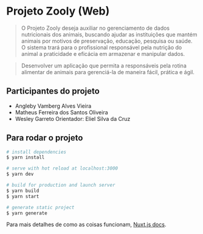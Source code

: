 # Projeto Zooly (Web)

> O Projeto Zooly deseja auxiliar no gerenciamento de dados nutricionais dos animais, buscando ajudar as instituições que mantém animais por motivos de preservação, educação, pesquisa ou saúde. O sistema trará para o profissional responsável pela nutrição do animal a praticidade e eficácia em armazenar e manipular dados.

> Desenvolver um aplicação que permita a responsáveis pela rotina alimentar de animais para gerenciá-la de maneira fácil, prática e ágil.

## Participantes do projeto

- Angleby Vamberg Alves Vieira
- Matheus Ferreira dos Santos Oliveira
- Wesley Garreto
Orientador: Eliel Silva da Cruz

## Para rodar o projeto

``` bash
# install dependencies
$ yarn install

# serve with hot reload at localhost:3000
$ yarn dev

# build for production and launch server
$ yarn build
$ yarn start

# generate static project
$ yarn generate
```

Para mais detalhes de como as coisas funcionam, [Nuxt.js docs](https://nuxtjs.org).
